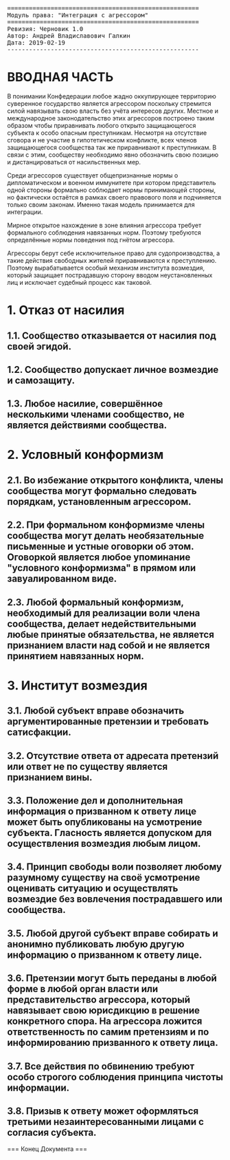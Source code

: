 <pre>
=====================================================
Модуль права: "Интеграция c агрессором"
=====================================================
Ревизия: Черновик 1.0
Автор: Андрей Владиславович Галкин
Дата: 2019-02-19
----------------------------------------------------- 
</pre>

# ВВОДНАЯ ЧАСТЬ

В понимании Конфедерации любое жадно оккупирующее территорию суверенное государство является агрессором поскольку стремится силой навязывать свою власть без учёта интересов других. Местное и международное законодательство этих агрессоров построено таким образом чтобы приравнивать любого открыто защищающегося субъекта к особо опасным преступникам. Несмотря на отсутствие сговора и не участие в гипотетическом конфликте, всех членов защищающегося сообщества так же приравнивают к преступникам. В связи с этим, сообществу необходимо явно обозначить свою позицию и дистанцироваться от насильственных мер.

Среди агрессоров существует общепризнанные нормы о дипломатическом и военном иммунитете при котором представитель одной стороны формально соблюдает нормы принимающей стороны, но фактически остаётся в рамках своего правового поля и подчиняется только своим законам. Именно такая модель принимается для интеграции.

Мирное открытое нахождение в зоне влияния агрессора требует формального соблюдения навязанных норм. Поэтому требуются определённые нормы поведения под гнётом агрессора.

Агрессоры берут себе исключительное право для судопроизводства, а такие действия свободных жителей приравниваются к преступлению. Поэтому вырабатывается особый механизм института возмездия, который защищает пострадавшую сторону вводом неустановленных лиц и исключает судебный процесс как таковой.


# 1. Отказ от насилия

## 1.1. Сообщество отказывается от насилия под своей эгидой.

## 1.2. Сообщество допускает личное возмездие и самозащиту.

## 1.3. Любое насилие, совершённое несколькими членами сообщество, не является действиями сообщества.


# 2. Условный конформизм

## 2.1. Во избежание открытого конфликта, члены сообщества могут формально следовать порядкам, установленным агрессором.

## 2.2. При формальном конформизме члены сообщества могут делать необязательные письменные и устные оговорки об этом. Оговоркой является любое упоминание "условного конформизма" в прямом или завуалированном виде.

## 2.3. Любой формальный конформизм, необходимый для реализации воли члена сообщества, делает недействительными любые принятые обязательства, не является признанием власти над собой и не является принятием навязанных норм.


# 3. Институт возмездия

## 3.1. Любой субъект вправе обозначить аргументированные претензии и требовать сатисфакции.

## 3.2. Отсутствие ответа от адресата претензий или ответ не по существу является признанием вины.

## 3.3. Положение дел и дополнительная информация о призванном к ответу лице может быть опубликованы на усмотрение субъекта. Гласность является допуском для осуществления возмездия любым лицом.

## 3.4. Принцип свободы воли позволяет любому разумному существу на своё усмотрение оценивать ситуацию и осуществлять возмездие без вовлечения пострадавшего или сообщества.

## 3.5. Любой другой субъект вправе собирать и анонимно публиковать любую другую информацию о призванном к ответу лице.

## 3.6. Претензии могут быть переданы в любой форме в любой орган власти или представительство агрессора, который навязывает свою юрисдикцию в решение конкретного спора. На агрессора ложится ответственность по самим претензиям и по информированию призванного к ответу лица.

## 3.7. Все действия по обвинению требуют особо строгого соблюдения принципа чистоты информации.

## 3.8. Призыв к ответу может оформляться третьими незаинтересованными лицами с согласия субъекта.

=== Конец Документа ===


